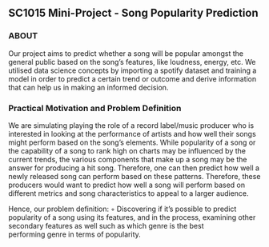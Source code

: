 ## SC1015 Mini-Project - Song Popularity Prediction
### ABOUT
Our project aims to predict whether a song will be popular amongst the general public based on the song’s features, like loudness, energy, etc.
We utilised data science concepts by importing a spotify dataset and training a model in order to predict a certain trend or outcome and derive information that can help us in making an informed decision. 

### Practical Motivation and Problem Definition
We are simulating playing the role of a record label/music producer who is interested in looking at the performance of artists and how well their songs might perform based on the song’s elements.
While popularity of a song or the capability of a song to rank high on charts may be influenced by the current trends, the various components that make up a song may be the answer for producing a hit song. Therefore, one can then predict how well a newly released song can perform based on these patterns. Therefore, these producers would want to predict how well a song will perform based on different metrics and song characteristics to appeal to a larger audience. 

Hence, our problem definition: 
◦  Discovering if it’s possible to predict popularity of a song using its features, and in the process, examining other secondary features as well such as which genre is the best     
   performing genre in terms of popularity.
